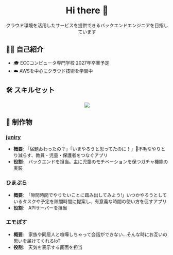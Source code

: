 <h1 align="center">Hi there 👋</h1>

<p align="center">
  クラウド環境を活用したサービスを提供できるバックエンドエンジニアを目指しています
</p>

## 🧑‍💻 自己紹介

- 🎓 ECCコンピュータ専門学校 2027年卒業予定
- ☁️ AWSを中心にクラウド技術を学習中

## 🛠️ スキルセット

<p align="center">
  <a href="https://skillicons.dev">
    <img src="https://skillicons.dev/icons?i=github,go,html,css,js,py,vscode,nodejs,c,php,mysql" />
  </a>
</p>

## 🌟 制作物

### [juniry](https://github.com/unSerori/juninry-api)
- **概要**: 「宿題おわったの？」「いまやろうと思ってたのに！」不毛なやりとり減らす、教員・児童・保護者をつなぐアプリ
- **役割**:　バックエンドを担当。主に児童のモチベーションを保つガチャ機能の実装

### [ひまぷら](https://github.com/himaplus)
- **概要**:　「隙間時間でやりたいことに踏み出してみよう!」いつかやろうとしているタスクや予定を隙間時間に提案し、有意義な時間の使い方を促すアプリ
- **役割**:　APIサーバーを担当

### エモぽす
- **概要**:　家族や同居人と喧嘩しちゃって会話ができない…そんな時にお互いの思いを届けてくれるIoT
- **役割**:　天気を表示する画面を担当
